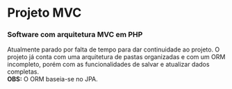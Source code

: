 Projeto MVC
===========

<h3>Software com arquitetura MVC em PHP</h3>

Atualmente parado por falta de tempo para dar continuidade ao projeto.
O projeto já conta com uma arquitetura de pastas organizadas e com um ORM incompleto, porém com as funcionalidades de salvar e atualizar dados completas.
<br>
<strong>OBS:</strong> O ORM baseia-se no JPA.
